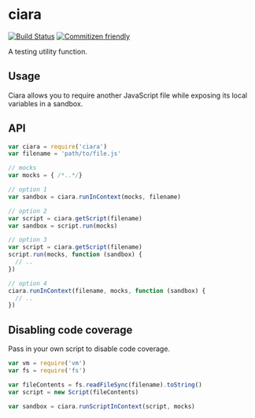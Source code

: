 # ciara

[![Build Status](https://travis-ci.org/dferber90/ciara.svg)](https://travis-ci.org/dferber90/ciara)
[![Commitizen friendly](https://img.shields.io/badge/commitizen-friendly-brightgreen.svg)](http://commitizen.github.io/cz-cli/)

A testing utility function.

## Usage
Ciara allows you to require another JavaScript file while exposing its local variables in a sandbox.

## API

```js
var ciara = require('ciara')
var filename = 'path/to/file.js'

// mocks
var mocks = { /*..*/}

// option 1
var sandbox = ciara.runInContext(mocks, filename)

// option 2
var script = ciara.getScript(filename)
var sandbox = script.run(mocks)

// option 3
var script = ciara.getScript(filename)
script.run(mocks, function (sandbox) {
  // ..
})

// option 4
ciara.runInContext(filename, mocks, function (sandbox) {
  // ..
})

```

## Disabling code coverage

Pass in your own script to disable code coverage.

```js
var vm = require('vm')
var fs = require('fs')

var fileContents = fs.readFileSync(filename).toString()
var script = new Script(fileContents)

var sandbox = ciara.runScriptInContext(script, mocks)
```
